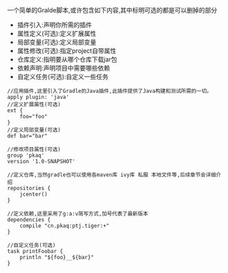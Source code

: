 一个简单的Gralde脚本,或许包含如下内容,其中标明可选的都是可以删掉的部分
- 插件引入:声明你所需的插件
- 属性定义(可选):定义扩展属性
- 局部变量(可选):定义局部变量
- 属性修改(可选):指定project自带属性
- 仓库定义:指明要从哪个仓库下载jar包
- 依赖声明:声明项目中需要哪些依赖
- 自定义任务(可选):自定义一些任务

```
//应用插件,这里引入了Gradle的Java插件,此插件提供了Java构建和测试所需的一切。
apply plugin: 'java'
//定义扩展属性(可选)
ext {
	foo="foo"
}
//定义局部变量(可选)
def bar="bar"

//修改项目属性(可选)
group 'pkaq'
version '1.0-SNAPSHOT'

//定义仓库,当然gradle也可以使用各maven库 ivy库 私服 本地文件等,后续章节会详细介绍
repositories {
    jcenter()
}

//定义依赖,这里采用了g:a:v简写方式,加号代表了最新版本
dependencies {
    compile "cn.pkaq:ptj.tiger:+"
}

//自定义任务(可选)
task printFoobar {
	println "${foo}__${bar}"
}
```